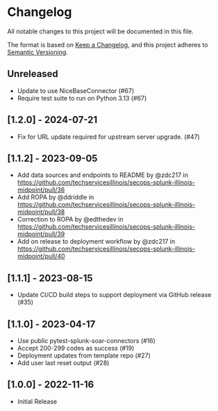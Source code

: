 # Changelog
All notable changes to this project will be documented in this file.

The format is based on [Keep a Changelog](https://keepachangelog.com/en/1.0.0/),
and this project adheres to [Semantic Versioning](https://semver.org/spec/v2.0.0.html).

## Unreleased

- Update to use NiceBaseConnector (#67)
- Require test suite to run on Python 3.13 (#67)

## [1.2.0] - 2024-07-21

- Fix for URL update required for upstream server upgrade. (#47)

## [1.1.2] - 2023-09-05

* Add data sources and endpoints to README by @zdc217 in https://github.com/techservicesillinois/secops-splunk-illinois-midpoint/pull/36
* Add ROPA by @ddriddle in https://github.com/techservicesillinois/secops-splunk-illinois-midpoint/pull/38
* Correction to ROPA by @edthedev in https://github.com/techservicesillinois/secops-splunk-illinois-midpoint/pull/39
* Add on release to deployment workflow by @zdc217 in https://github.com/techservicesillinois/secops-splunk-illinois-midpoint/pull/40

## [1.1.1] - 2023-08-15

- Update CI/CD build steps to support deployment via GitHub release (#35)

## [1.1.0] - 2023-04-17

- Use public pytest-splunk-soar-connectors (#16) 
- Accept 200-299 codes as success (#19)
- Deployment updates from template repo (#27) 
- Add user last reset output (#28)

## [1.0.0] - 2022-11-16

- Initial Release
